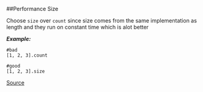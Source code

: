 ##Performance Size

Choose ```size``` over ```count``` since size comes from the same implementation as length and they run on constant time which is alot better

***Example:***

```
#bad
[1, 2, 3].count

#good
[1, 2, 3].size
```

[Source](http://www.rubydoc.info/gems/rubocop/RuboCop/Cop/Performance/Size)
